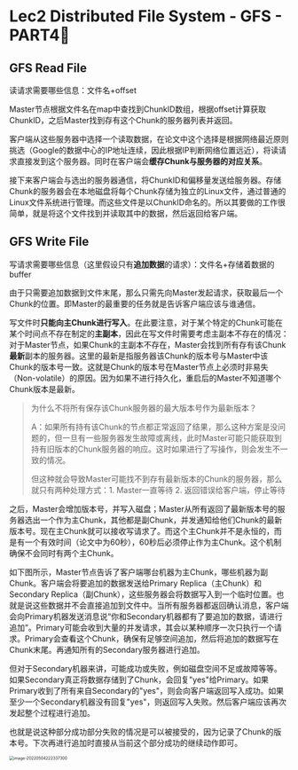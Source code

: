 # Lec2 Distributed File System - GFS - PART4⃣️

## GFS Read File

读请求需要哪些信息：文件名+offset

Master节点根据文件名在map中查找到ChunkID数组，根据offset计算获取ChunkID，之后Master找到存有这个Chunk的服务器列表并返回。

客户端从这些服务器中选择一个读取数据，在论文中这个选择是根据网络最近原则挑选（Google的数据中心的IP地址连续，因此根据IP判断网络位置远近），将读请求直接发到这个服务器。同时在客户端会**缓存Chunk与服务器的对应关系**。

接下来客户端会与选出的服务器通信，将ChunkID和偏移量发送给服务器。存储Chunk的服务器会在本地磁盘将每个Chunk存储为独立的Linux文件，通过普通的Linux文件系统进行管理。而这些文件是以ChunkID命名的。所以其要做的工作很简单，就是将这个文件找到并读取其中的数据，然后返回给客户端。



## GFS Write File

写请求需要哪些信息（这里假设只有**追加数据**的请求）：文件名+存储着数据的buffer

由于只需要追加数据到文件末尾，那么只需先向Master发起请求，获取最后一个Chunk的位置。即Master的最重要的任务就是告诉客户端应该与谁通信。

写文件时**只能向主Chunk进行写入**。在此要注意，对于某个特定的Chunk可能在某个时间点不存在制定的**主副本**，因此在写文件时需要考虑主副本不存在的情况：对于Master节点，如果Chunk的主副本不存在，Master会找到所有存有该Chunk**最新**副本的服务器。这里的最新是指服务器该Chunk的版本号与Master中该Chunk的版本号一致。这就是Chunk的版本号在Master节点上必须时非易失（Non-volatile）的原因。因为如果不进行持久化，重启后的Master不知道哪个Chunk版本是最新。

> 为什么不将所有保存该Chunk服务器的最大版本号作为最新版本？
>
> A：如果所有持有该Chunk的节点都正常返回了结果，那么这种方案是没问题的，但一旦有一些服务器发生故障或离线，此时Master可能只能获取到持有旧版本的Chunk服务器的响应。这时如果进行了写操作，则会发生不一致的情况。
>
> 但这种就会导致Master可能找不到存有最新版本的Chunk的服务器，那么就只有两种处理方式：1. Master一直等待 2. 返回错误给客户端，停止等待

之后，Master会增加版本号，并写入磁盘；Master从所有返回了最新版本号的服务器选出一个作为主Chunk，其他都是副Chunk，并发通知给他们Chunk的最新版本号。现在主Chunk就可以接收写请求了。而这个主Chunk并不是永恒的，而是有一个有效时间（论文中为60秒），60秒后必须停止作为主Chunk。这个机制确保不会同时有两个主Chunk。



如下图所示，Master节点告诉了客户端哪台机器为主Chunk，哪些机器为副Chunk。客户端会将要追加的数据发送给Primary Replica（主Chunk）和Secondary Replica（副Chunk），这些服务器会将数据写入到一个临时位置。也就是说这些数据并不会直接追加到文件中。当所有服务器都返回确认消息，客户端会向Primary机器发送消息说“你和Secondary机器都有了要追加的数据，请进行追加”。Primary可能会收到大量的并发请求，其会以某种顺序一次只执行一个请求。Primary会查看这个Chunk，确保有足够空间追加，然后将追加的数据写在Chunk末尾。再通知所有的Secondary服务器进行追加。

但对于Secondary机器来讲，可能成功或失败，例如磁盘空间不足或故障等等。如果Secondary真正将数据存储到了Chunk，会回复"yes"给Primary。如果Primary收到了所有来自Secondary的"yes"，则会向客户端返回写入成功。如果至少一个Secondary机器没有回复"yes"，则返回写入失败。然后客户端应该再次发起整个过程进行追加。

也就是说这种部分成功部分失败的情况是可以被接受的，因为记录了Chunk的版本号。下次再进行追加时直接从当前这个部分成功的继续动作即可。

<img src="/Users/liuwenshuo/Documents/Notes/6.824/Lectures/image-20220504222337300.png" alt="image-20220504222337300" style="zoom:50%;" />